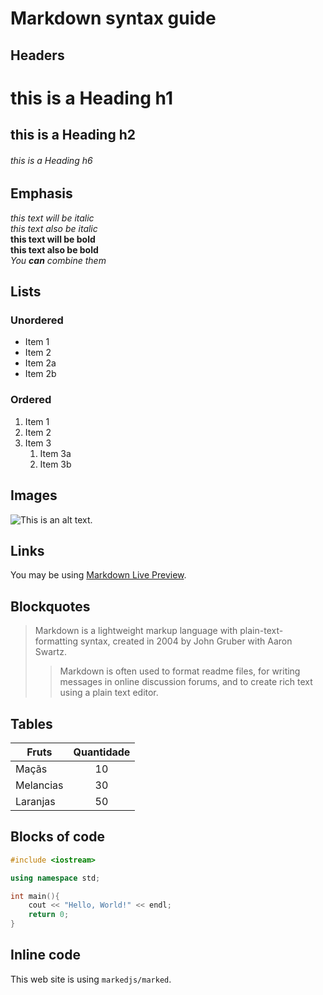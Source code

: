 # Markdown syntax guide

## Headers

# this is a Heading h1
## this is a Heading h2
###### this is a Heading h6

## Emphasis

*this text will be italic*  
_this text also be italic_  
**this text will be bold**   
__this text also be bold__  
_You **can** combine them_

## Lists

### Unordered

* Item 1
* Item 2
* Item 2a
* Item 2b

### Ordered

1. Item 1
2. Item 2
3. Item 3
    1. Item 3a
    1. Item 3b

## Images

![This is an alt text.](https://extra.globo.com/incoming/16470733-521-cc7/w976h550-PROP/one1-(1).jpg "this is a sample image")

## Links

You may be using [Markdown Live Preview](https://markdownlivepreview.com/).

## Blockquotes

> Markdown is a lightweight markup language with plain-text-formatting syntax, created in 2004 by John Gruber with Aaron Swartz.
>
>> Markdown is often used to format readme files, for writing messages in online discussion forums, and to create rich text using a plain text editor.

## Tables

| Fruts  | Quantidade |
| ------------- |:-------------:|
| Maçãs      |  10     |
| Melancias      | 30     |
| Laranjas     | 50     |

## Blocks of code

```cpp
#include <iostream>

using namespace std;

int main(){
    cout << "Hello, World!" << endl;
    return 0;
}
```

## Inline code

This web site is using `markedjs/marked`.


